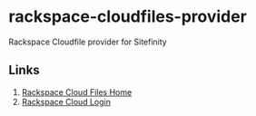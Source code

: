 rackspace-cloudfiles-provider
=============================

Rackspace Cloudfile provider for Sitefinity 

## Links
 1. [Rackspace Cloud Files Home](http://www.rackspace.com/cloud/files/)
 2. [Rackspace Cloud Login](https://mycloud.rackspace.com)
